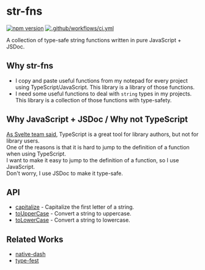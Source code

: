 # str-fns

[![npm version](https://badge.fury.io/js/str-fns.svg)](https://badge.fury.io/js/str-fns)
[![.github/workflows/ci.yml](https://github.com/ryoppippi/str-fns/actions/workflows/ci.yml/badge.svg)](https://github.com/ryoppippi/str-fns/actions/workflows/ci.yml)

A collection of type-safe string functions written in pure JavaScript + JSDoc.

## Why str-fns

- I copy and paste useful functions from my notepad for every project using TypeScript/JavaScript. This library is a library of those functions.
- I need some useful functions to deal with `string` types in my projects. This library is a collection of those functions with type-safety.

## Why JavaScript + JSDoc / Why not TypeScript

[As Svelte team said](https://github.com/sveltejs/svelte/pull/8569), TypeScript is a great tool for library authors, but not for library users.  
One of the reasons is that it is hard to jump to the definition of a function when using TypeScript.  
I want to make it easy to jump to the definition of a function, so I use JavaScript.  
Don't worry, I use JSDoc to make it type-safe.

## API

- [capitalize](src/capitalize.js) - Capitalize the first letter of a string.
- [toUpperCase](src/uppercase.js) - Convert a string to uppercase.
- [toLowerCase](src/lowercase.js) - Convert a string to lowercase.

## Related Works

- [native-dash](https://github.com/yankeeinlondon/native-dash)
- [type-fest](https://github.com/sindresorhus/type-fest)

